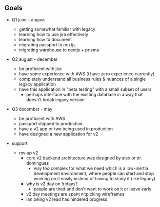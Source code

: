 ## Goals

- Q1 june - august
	- getting somewhat familiar with legacy
	- learning how to use jira effectively
	- learning how to document
	- migrating passport to nextjs
	- migrating warehouse to nextjs + prisma
- Q2 august - december
	- be proficient with jira
	- have some experience with AWS (i have zero experience currently)
	- completely understand all business rules & nuances of a single legacy application
	- have this application in "beta testing" with a small subset of users
		- perhaps interface with the existing database in a way that doesn't break legacy version
- Q3 december - may
	- be proficient with AWS
	- passport shipped to production
	- have a v2 app or two being used in production
	- have designed a new application for v2 


- support
	- rev up v2
		- core v2 backend architecture was designed by alex or dr. dominguez
			- way too complex for what we need which is a low-inertia development environment, where people can start and stop working on it easily instead of having to study it (like legacy)
		- why is v2 day on fridays?
			- people are tired and don't want to work on it or leave early
		- v2 day meetings are spent nitpicking wireframes
		- ian being v2 lead has hindered progress